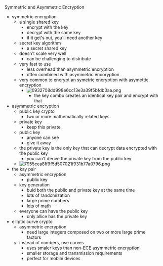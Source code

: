 Symmetric and Asymmetric Encryption 

 * symmetric encryption 
	 * a single shared key
		 * encrypt with the key 
		 * decrypt with the same key 
		 * if it get's out, you'll need another key 
	 * secret key algorithm 
		 * a secret shared key
	 * doesn't scale very well
		 * can be challenging to distribute 
	* very fast to use 
		* less overhead than asymmetric encryption 
		* often combined with asymmetric encoryption 
	* very common to encrypt an symetric encryption with asymettic encryption 
		* ![0932708dd998e6cc13e3a39f5bfdb3aa.png](../../_resources/bd24b65729a64d059b815f47aef90502.png)
			* the key combo creates an identical key pair and encrypt with that 
* asymmetric encryption 
	* public key crypto 
		* two or more mathematically related keys 
	* private key
		* keep this private 
	* public key 
		* anyone can see
		* give it away
	* the private key is the only key that can decrypt data encrypted with the public key 
		* you can't derive the private key from the public key 
	* ![7955cea8ff9f5d507021f931b77a0796.png](../../_resources/85438b00b6ff4956ada5caba3cdacdaa.png)
* the kay pair 
	* asymmetric encryption 
		* public key 
	* key generation 
		* buid both the public and private key at the same time 
		* lots of randomization 
		* large prime numbers 
		* lots of math
	* everyone can have the public key 
		* only allice has the private key 
 * elliptic curve crypto
	 * asymmetric encryption 
		 * need large integers composed on two or more large prime factors 
	 * instead of numbers, use curves 
		 * uses smaler keys than non-ECE asymmetric encryption 
		 * smaller storage and transmission requirements 
		 * perfect for mobile devices 
